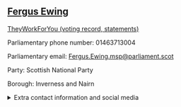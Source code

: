 ## <a href="https://www.parliament.scot/msps/current-and-previous-msps/fergus-ewing">Fergus Ewing</a>

<a href="https://www.theyworkforyou.com/mp/13980/fergus_ewing">TheyWorkForYou (voting record, statements)</a> 

Parliamentary phone number: 01463713004 

Parliamentary email: Fergus.Ewing.msp@parliament.scot 

Party: Scottish National Party 

Borough: Inverness and Nairn 

<details><summary>Extra contact information and social media</summary> 
<li>Parliamentary address: The Scottish Parliament, EH99 1SP, Edinburgh</li>
<li>Local office address: 112 Church Street, Inverness, Highland, IV1 1EP</li>
<li>Local office phone number: 01463713004</li>
<li>Twitter: @FergusEwingSNP</li>
<li>Facebook: https://www.facebook.com/FergusEwingSNP/</li>
<li>Website:</li>
</details>
